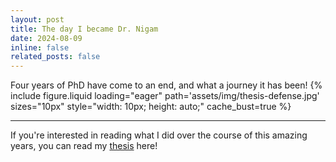 ```yaml
---
layout: post
title: The day I became Dr. Nigam 
date: 2024-08-09
inline: false
related_posts: false
---
```


Four years of PhD have come to an end, and what a journey it has been! 
{% include figure.liquid loading="eager" path='assets/img/thesis-defense.jpg' sizes="10px" style="width: 10px; height: auto;" cache_bust=true %}


---
If you're interested in reading what I did over the course of this amazing years, you can read my <a href="https://infoscience.epfl.ch/entities/publication/d181c5f0-76c1-48e2-8a60-ad4f636a8d41">thesis</a> here!

